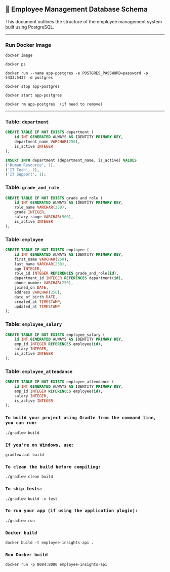 ## 📘 Employee Management Database Schema

This document outlines the structure of the employee management system built using PostgreSQL.
***
### Run Docker Image
```jsunicoderegexp
docker image

```
```jsunicoderegexp
docker ps
```
```jsunicoderegexp
docker run --name app-postgres -e POSTGRES_PASSWORD=password -p 5433:5432 -d postgres
```
```jsunicoderegexp
docker stop app-postgres
```
```jsunicoderegexp
docker start app-postgres
```
```jsunicoderegexp
docker rm app-postgres  (if need to remove)
```
***



### Table: `department`

```sql
CREATE TABLE IF NOT EXISTS department (
    id INT GENERATED ALWAYS AS IDENTITY PRIMARY KEY,
    department_name VARCHAR(250),
    is_active INTEGER
);

INSERT INTO department (department_name, is_active) VALUES
('Human Resource', 1),
('IT Tech', 1),
('IT Support', 1);
```
### Table: `grade_and_role`

```sql
CREATE TABLE IF NOT EXISTS grade_and_role (
    id INT GENERATED ALWAYS AS IDENTITY PRIMARY KEY,
    role_name VARCHAR(250),
    grade INTEGER,
    salary_range VARCHAR(500),
    is_active INTEGER
);
```
### Table: `employee`

```sql
CREATE TABLE IF NOT EXISTS employee (
    id INT GENERATED ALWAYS AS IDENTITY PRIMARY KEY,
    first_name VARCHAR(250),
    last_name VARCHAR(250),
    age INTEGER,
    role_id INTEGER REFERENCES grade_and_role(id),
    department_id INTEGER REFERENCES department(id),
    phone_number VARCHAR(250),
    joined_on DATE,
    address VARCHAR(250),
    date_of_birth DATE,
    created_at TIMESTAMP,
    updated_at TIMESTAMP
);

```
### Table: `employee_salary`

```sql
CREATE TABLE IF NOT EXISTS employee_salary (
    id INT GENERATED ALWAYS AS IDENTITY PRIMARY KEY,
    emp_id INTEGER REFERENCES employee(id), 
    salary INTEGER,
    is_active INTEGER
);
```
### Table: `employee_attendance`

```sql
CREATE TABLE IF NOT EXISTS employee_attendance (
    id INT GENERATED ALWAYS AS IDENTITY PRIMARY KEY,
    emp_id INTEGER REFERENCES employee(id), 
    salary INTEGER,
    is_active INTEGER
);

```

### `To build your project using Gradle from the command line, you can run:`
```jsunicoderegexp
./gradlew build
```
### `If you're on Windows, use:`
```jsunicoderegexp
gradlew.bat build
```
### `To clean the build before compiling:`
```jsunicoderegexp
./gradlew clean build
```
### `To skip tests:`
```jsunicoderegexp
./gradlew build -x test
```
### `To run your app (if using the application plugin):`
```jsunicoderegexp
./gradlew run
```

### `Docker build`
```jsunicoderegexp
docker build -t employee-insights-api .
```
### `Run Docker build`
```jsunicoderegexp
docker run -p 8084:8080 employee-insights-api
```